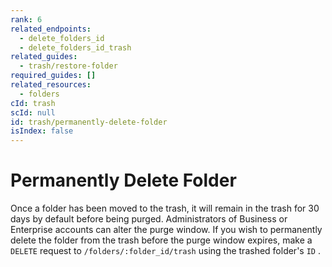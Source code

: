 ```yaml
---
rank: 6
related_endpoints:
  - delete_folders_id
  - delete_folders_id_trash
related_guides:
  - trash/restore-folder
required_guides: []
related_resources:
  - folders
cId: trash
scId: null
id: trash/permanently-delete-folder
isIndex: false
---
```


# Permanently Delete Folder

Once a folder has been moved to the trash, it will remain in the trash for 30
days by default before being purged. Administrators of Business or
Enterprise accounts can alter the purge window. If you wish to permanently
delete the folder from the trash before the purge window expires, make a
`DELETE` request to `/folders/:folder_id/trash` using the trashed folder's `ID`
.

<Samples id='delete_folders_id_trash' >

</Samples>
